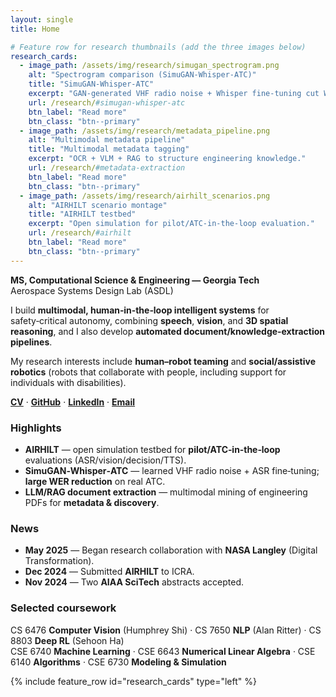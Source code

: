 ```yaml
---
layout: single
title: Home

# Feature row for research thumbnails (add the three images below)
research_cards:
  - image_path: /assets/img/research/simugan_spectrogram.png
    alt: "Spectrogram comparison (SimuGAN‑Whisper‑ATC)"
    title: "SimuGAN‑Whisper‑ATC"
    excerpt: "GAN‑generated VHF radio noise + Whisper fine‑tuning cut WER on real ATC."
    url: /research/#simugan-whisper-atc
    btn_label: "Read more"
    btn_class: "btn--primary"
  - image_path: /assets/img/research/metadata_pipeline.png
    alt: "Multimodal metadata pipeline"
    title: "Multimodal metadata tagging"
    excerpt: "OCR + VLM + RAG to structure engineering knowledge."
    url: /research/#metadata-extraction
    btn_label: "Read more"
    btn_class: "btn--primary"
  - image_path: /assets/img/research/airhilt_scenarios.png
    alt: "AIRHILT scenario montage"
    title: "AIRHILT testbed"
    excerpt: "Open simulation for pilot/ATC‑in‑the‑loop evaluation."
    url: /research/#airhilt
    btn_label: "Read more"
    btn_class: "btn--primary"
---
```


**MS, Computational Science & Engineering — Georgia Tech**  
Aerospace Systems Design Lab (ASDL)

I build **multimodal, human‑in‑the‑loop intelligent systems** for safety‑critical autonomy, combining **speech**, **vision**, and **3D spatial reasoning**, and I also develop **automated document/knowledge‑extraction pipelines**.

My research interests include **human–robot teaming** and **social/assistive robotics** (robots that collaborate with people, including support for individuals with disabilities).

**[CV](/assets/cv/Omar_Garib_CV.pdf)** · **[GitHub](https://github.com/omargarib02)** · **[LinkedIn](https://www.linkedin.com/in/omargarib/)** · **[Email](mailto:ogarib@gatech.edu)**

### Highlights
- **AIRHILT** — open simulation testbed for **pilot/ATC‑in‑the‑loop** evaluations (ASR/vision/decision/TTS).
- **SimuGAN‑Whisper‑ATC** — learned VHF radio noise + ASR fine‑tuning; **large WER reduction** on real ATC.
- **LLM/RAG document extraction** — multimodal mining of engineering PDFs for **metadata & discovery**.

### News
- **May 2025** — Began research collaboration with **NASA Langley** (Digital Transformation).
- **Dec 2024** — Submitted **AIRHILT** to ICRA.
- **Nov 2024** — Two **AIAA SciTech** abstracts accepted.

### Selected coursework
CS 6476 **Computer Vision** (Humphrey Shi) · CS 7650 **NLP** (Alan Ritter) · CS 8803 **Deep RL** (Sehoon Ha)  
CSE 6740 **Machine Learning** · CSE 6643 **Numerical Linear Algebra** · CSE 6140 **Algorithms** · CSE 6730 **Modeling & Simulation**

{% include feature_row id="research_cards" type="left" %}
